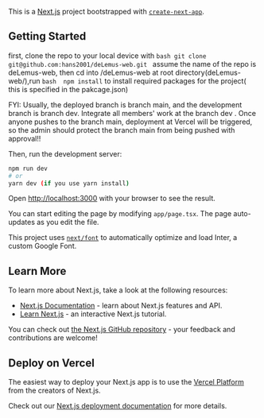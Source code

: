 This is a [Next.js](https://nextjs.org/) project bootstrapped with [`create-next-app`](https://github.com/vercel/next.js/tree/canary/packages/create-next-app).

## Getting Started
first, clone the repo to your local device with ```bash
git clone git@github.com:hans2001/deLemus-web.git ```
assume the name of the repo is deLemus-web, then cd into <username>/deLemus-web
at root directory(deLemus-web/),run ```bash 
npm install``` to install required packages for the project( this is specified in the pakcage.json)

FYI: Usually, the deployed branch is branch main, and the development branch is branch dev. Integrate all members' work at the branch dev
. Once anyone pushes to the branch main, deployment at Vercel will be triggered, so the admin should protect the branch main from being pushed with approval!!

Then, run the development server:
```bash
npm run dev
# or
yarn dev (if you use yarn install)
```

Open [http://localhost:3000](http://localhost:3000) with your browser to see the result.

You can start editing the page by modifying `app/page.tsx`. The page auto-updates as you edit the file.

This project uses [`next/font`](https://nextjs.org/docs/basic-features/font-optimization) to automatically optimize and load Inter, a custom Google Font.

## Learn More

To learn more about Next.js, take a look at the following resources:

- [Next.js Documentation](https://nextjs.org/docs) - learn about Next.js features and API.
- [Learn Next.js](https://nextjs.org/learn) - an interactive Next.js tutorial.

You can check out [the Next.js GitHub repository](https://github.com/vercel/next.js/) - your feedback and contributions are welcome!

## Deploy on Vercel

The easiest way to deploy your Next.js app is to use the [Vercel Platform](https://vercel.com/new?utm_medium=default-template&filter=next.js&utm_source=create-next-app&utm_campaign=create-next-app-readme) from the creators of Next.js.

Check out our [Next.js deployment documentation](https://nextjs.org/docs/deployment) for more details.
